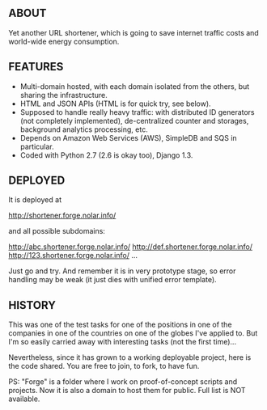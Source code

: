 ## ABOUT

Yet another URL shortener, which is going to save internet traffic costs and world-wide energy consumption.


## FEATURES

* Multi-domain hosted, with each domain isolated from the others, but sharing the infrastructure.
* HTML and JSON APIs (HTML is for quick try, see below).
* Supposed to handle really heavy traffic: with distributed ID generators (not completely implemented),
  de-centralized counter and storages, background analytics processing, etc.
* Depends on Amazon Web Services (AWS), SimpleDB and SQS in particular.
* Coded with Python 2.7 (2.6 is okay too), Django 1.3.


## DEPLOYED

It is deployed at

  http://shortener.forge.nolar.info/

and all possible subdomains:

  http://abc.shortener.forge.nolar.info/
  http://def.shortener.forge.nolar.info/
  http://123.shortener.forge.nolar.info/
  ...

Just go and try. And remember it is in very prototype stage, so error handling
may be weak (it just dies with unified error template).


## HISTORY

This was one of the test tasks for one of the positions in one of the companies
in one of the countries on one of the globes I've applied to.
But I'm so easily carried away with interesting tasks (not the first time)...

Nevertheless, since it has grown to a working deployable project, here is the code
shared. You are free to join, to fork, to have fun.

PS: "Forge" is a folder where I work on proof-of-concept scripts and projects.
Now it is also a domain to host them for public. Full list is NOT available.
